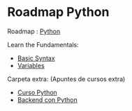 # Roadmap Python

Roadmap : [Python](https://roadmap.sh/python)

Learn the Fundamentals:

- [Basic Syntax](1_LearnFundamentals/1_BasicSyntax/)
- [Variables](1_LearnFundamentals/2_Variables)





Carpeta extra: (Apuntes de cursos extra)
- [Curso Python](0_ApunteDeCursos/CursoPython) 
- [Backend con Python](0_ApunteDeCursos/BackendConPython)